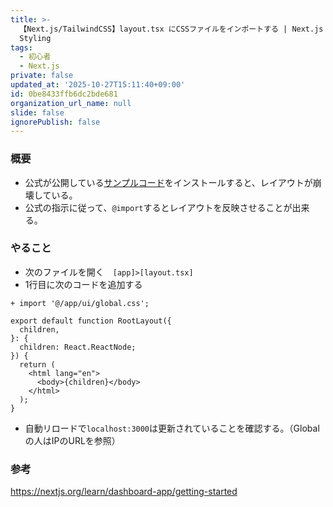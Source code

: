 ```yaml
---
title: >-
  【Next.js/TailwindCSS】layout.tsx にCSSファイルをインポートする | Next.js Tutorial #2 - CSS
  Styling
tags:
  - 初心者
  - Next.js
private: false
updated_at: '2025-10-27T15:11:40+09:00'
id: 0be8433ffb6dc2bde681
organization_url_name: null
slide: false
ignorePublish: false
---
```

### 概要
* 公式が公開している[サンプルコード](https://github.com/vercel/next-learn/tree/main/dashboard/starter-example)をインストールすると、レイアウトが崩壊している。
* 公式の指示に従って、`@import`するとレイアウトを反映させることが出来る。

### やること
* 次のファイルを開く　`[app]>[layout.tsx]`
* 1行目に次のコードを追加する

```diff_javascript
+ import '@/app/ui/global.css';

export default function RootLayout({
  children,
}: {
  children: React.ReactNode;
}) {
  return (
    <html lang="en">
      <body>{children}</body>
    </html>
  );
}
```
* 自動リロードで`localhost:3000`は更新されていることを確認する。（Globalの人はIPのURLを参照）


### 参考
https://nextjs.org/learn/dashboard-app/getting-started
